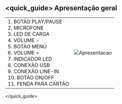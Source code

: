 ## <quick_guide> Apresentação geral

|  |  |
|:-------|:-------|
|1.	BOTÃO PLAY/PAUSE <br> 2.	MICROFONE <br> 3.	LED DE CARGA <br> 4. VOLUME - <br> 5.	BOTÃO MENÚ <br> 6. VOLUME +	<br> 7.	INDICADOR LED <br> 8.	CONEXÃO USB <br> 9.	CONEXÃO LINE-IN <br> 10. BOTÃO ON/OFF <br> 11. FENDA PARA CARTÃO|![Apresentacao](http://static.energysistem.com/images/manuals/42026/539866a2b00dd.jpg)|
</quick_guide>
